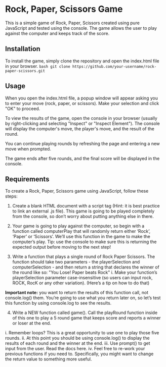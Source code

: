 # Rock, Paper, Scissors Game

This is a simple game of Rock, Paper, Scissors created using pure JavaScript and tested using the console. The game allows the user to play against the computer and keeps track of the score.

## Installation

To install the game, simply clone the repository and open the index.html file in your browser.
`bash git clone https://github.com/your-username/rock-paper-scissors.git`

## Usage

When you open the index.html file, a popup window will appear asking you to enter your move (rock, paper, or scissors). Make your selection and click "OK" to proceed.

To view the results of the game, open the console in your browser (usually by right-clicking and selecting "Inspect" or "Inspect Element"). The console will display the computer's move, the player's move, and the result of the round.

You can continue playing rounds by refreshing the page and entering a new move when prompted.

The game ends after five rounds, and the final score will be displayed in the console.

## Requirements

To create a Rock, Paper, Scissors game using JavaScript, follow these steps:

1. Create a blank HTML document with a script tag (Hint: it is best practice to link an
   external .js file).
   This game is going to be played completely from the console, so don’t
   worry about putting anything else in there.

2. Your game is going to play against the computer, so begin with a function called
   computerPlay that will randomly return either ‘Rock’, ‘Paper’ or ‘Scissors’. We’ll use this function in the game to make the computer’s play. Tip: use the console to make sure this is returning the expected output before moving to the next step!

3. Write a function that plays a single round of Rock Paper Scissors. The function should take two parameters - the playerSelection and computerSelection - and then return a string that declares the winner of the round like so: "You Lose! Paper beats Rock"
   i. Make your function’s playerSelection parameter case-insensitive (so users can input rock, ROCK, RocK or any other variation). (Here’s a tip on how to do that)

**Important note:** you want to return the results of this function call, not console.log() them. You’re going to use what you return later on, so let’s test this function by using console.log to see the results.

4. Write a NEW function called game(). Call the playRound function inside of this one to play a 5 round game that keeps score and reports a winner or loser at the end.

i. Remember loops? This is a great opportunity to use one to play those five rounds.
ii. At this point you should be using console.log() to display the results of each round and the winner at the end.
iii. Use prompt() to get input from the user. Read the docs here.
iv. Feel free to re-work your previous functions if you need to. Specifically, you
might want to change the return value to something more useful.
